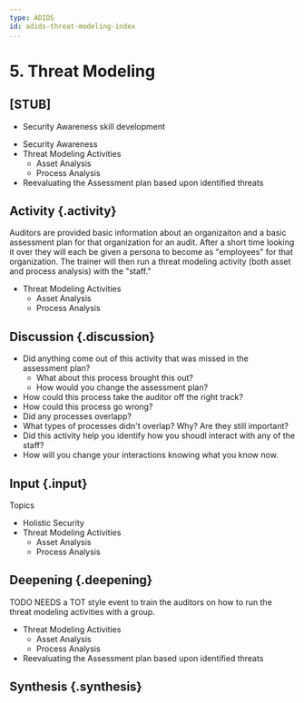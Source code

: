 ```yaml
---
type: ADIDS
id: adids-threat-modeling-index
...
```


#   5. Threat Modeling

## [STUB]

  - Security Awareness skill development
  * Security Awareness
  * Threat Modeling Activities
    * Asset Analysis
    * Process Analysis
  * Reevaluating the Assessment plan based upon identified threats

## Activity {.activity}

<?The activities focus on introducing the user to the scope of this threat or section using an activity that lets them explore the concept without the tool so that they can start tool usage with an existing set of use cases in mind.?>

Auditors are provided basic information about an organizaiton and a basic assessment plan for that organization for an audit.  After a short time looking it over they will each be given a persona to become as "employees" for that organization. The trainer will then run a threat modeling activity (both asset and process analysis) with the "staff."
  * Threat Modeling Activities
    * Asset Analysis
    * Process Analysis


## Discussion {.discussion}

<?SAFETAG specific:?>

  * Did anything come out of this activity that was missed in the assessment plan?
    * What about this process brought this out?
	* How would you change the assessment plan?
  * How could this process take the auditor off the right track?
  * How could this process go wrong?
  * Did any processes overlapp?
  * What types of processes didn't overlap? Why? Are they still important?
  * Did this activity help you identify how you shoudl interact with any of the staff?
  * How will you change your interactions knowing what you know now.

## Input {.input}

<?This is usually the lecture part of the session. The trainer presents on issues, sub-topics and more advanced concepts related to focus of the session.?>

Topics
  * Holistic Security
  * Threat Modeling Activities
    * Asset Analysis
    * Process Analysis

## Deepening {.deepening}

<?This is the the hands-on segment of a session.?>

TODO NEEDS a TOT style event to train the auditors on how to run the threat modeling activities with a group.

  * Threat Modeling Activities
    * Asset Analysis
    * Process Analysis
  * Reevaluating the Assessment plan based upon identified threats

## Synthesis {.synthesis}

<?A good training habit is to always summarize the session. Talk about what happened in the session, some of the results of the discussion, what issues were discussed, what solutions were made, and give some more time for participants to ask more questions before the session is closed.?>
